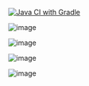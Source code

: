 [![Java CI with Gradle](https://github.com/ewan132/hwQAAutoTest5/actions/workflows/gradle.yml/badge.svg)](https://github.com/ewan132/hwQAAutoTest5/actions/workflows/gradle.yml)

![image](https://github.com/user-attachments/assets/4981ed34-02fa-4d06-99d4-99dc54494b0f)

![image](https://github.com/user-attachments/assets/3510d817-049c-45d5-90c3-bc19c5791128)

![image](https://github.com/user-attachments/assets/6afc2c16-f032-4bdd-87ed-bbfcfbd1d9d5)

![image](https://github.com/user-attachments/assets/d571ee31-5612-48ec-af05-10aafd13454b)
